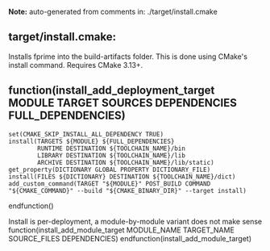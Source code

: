 **Note:** auto-generated from comments in: ./target/install.cmake

## target/install.cmake:

Installs fprime into the build-artifacts folder. This is done using CMake's install command. Requires CMake 3.13+.


## function(install_add_deployment_target MODULE TARGET SOURCES DEPENDENCIES FULL_DEPENDENCIES)
    set(CMAKE_SKIP_INSTALL_ALL_DEPENDENCY TRUE)
    install(TARGETS ${MODULE} ${FULL_DEPENDENCIES}
            RUNTIME DESTINATION ${TOOLCHAIN_NAME}/bin
            LIBRARY DESTINATION ${TOOLCHAIN_NAME}/lib
            ARCHIVE DESTINATION ${TOOLCHAIN_NAME}/lib/static)
    get_property(DICTIONARY GLOBAL PROPERTY DICTIONARY_FILE)
    install(FILES ${DICTIONARY} DESTINATION ${TOOLCHAIN_NAME}/dict)
    add_custom_command(TARGET "${MODULE}" POST_BUILD COMMAND "${CMAKE_COMMAND}" --build "${CMAKE_BINARY_DIR}" --target install)
endfunction()

Install is per-deployment, a module-by-module variant does not make sense
function(install_add_module_target MODULE_NAME TARGET_NAME SOURCE_FILES DEPENDENCIES)
endfunction(install_add_module_target)
